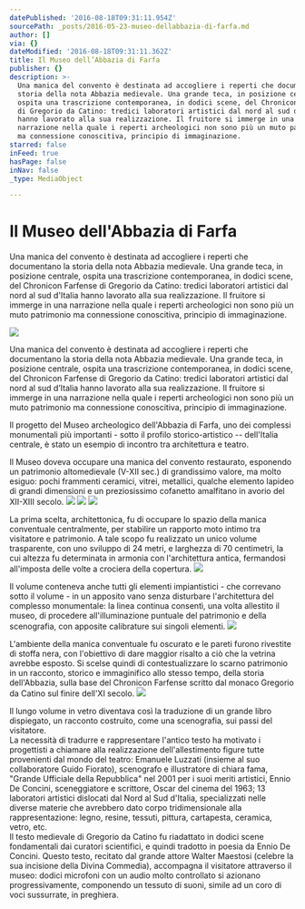 ```yaml
---
datePublished: '2016-08-18T09:31:11.954Z'
sourcePath: _posts/2016-05-23-museo-dellabbazia-di-farfa.md
author: []
via: {}
dateModified: '2016-08-18T09:31:11.362Z'
title: Il Museo dell’Abbazia di Farfa
publisher: {}
description: >-
  Una manica del convento è destinata ad accogliere i reperti che documentano la
  storia della nota Abbazia medievale. Una grande teca, in posizione centrale,
  ospita una trascrizione contemporanea, in dodici scene, del Chronicon Farfense
  di Gregorio da Catino: tredici laboratori artistici dal nord al sud d’Italia
  hanno lavorato alla sua realizzazione. Il fruitore si immerge in una
  narrazione nella quale i reperti archeologici non sono più un muto patrimonio
  ma connessione conoscitiva, principio di immaginazione.
starred: false
inFeed: true
hasPage: false
inNav: false
_type: MediaObject

---
```

# Il Museo dell'Abbazia di Farfa

Una manica del convento è destinata ad accogliere i reperti che documentano la storia della nota Abbazia medievale. Una grande teca, in posizione centrale, ospita una trascrizione contemporanea, in dodici scene, del Chronicon Farfense di Gregorio da Catino: tredici laboratori artistici dal nord al sud d'Italia hanno lavorato alla sua realizzazione. Il fruitore si immerge in una narrazione nella quale i reperti archeologici non sono più un muto patrimonio ma connessione conoscitiva, principio di immaginazione.

<article style=""><img src="https://s3-us-west-2.amazonaws.com/the-grid-img/p/a2deda10208e077626c48558f6df3fe0aaf3f370.jpg" /><p>Una manica del convento è destinata ad accogliere i reperti che documentano la storia della nota Abbazia medievale. Una grande teca, in posizione centrale, ospita una trascrizione contemporanea, in dodici scene, del Chronicon Farfense di Gregorio da Catino: tredici laboratori artistici dal nord al sud d’Italia hanno lavorato alla sua realizzazione. Il fruitore si immerge in una narrazione nella quale i reperti archeologici non sono più un muto patrimonio ma connessione conoscitiva, principio di immaginazione.</p></article>

Il progetto del Museo archeologico dell'Abbazia di Farfa, uno dei complessi monumentali più importanti - sotto il profilo storico-artistico -- dell'Italia centrale, è stato un esempio di incontro tra architettura e teatro.

Il Museo doveva occupare una manica del convento restaurato, esponendo un patrimonio altomedievale (V-XII sec.) di grandissimo valore, ma molto esiguo: pochi frammenti ceramici, vitrei, metallici, qualche elemento lapideo di grandi dimensioni e un preziosissimo cofanetto amalfitano in avorio del XII-XIII secolo.
![](https://the-grid-user-content.s3-us-west-2.amazonaws.com/c6eb1603-45a9-4e8f-98bc-dc6831b4a60f.jpg)
![](https://s3-us-west-2.amazonaws.com/the-grid-img/p/05025506423b82a1347d259be7ff90700585e3ca.jpg)
![](https://s3-us-west-2.amazonaws.com/the-grid-img/p/6de815db8a8a38319f3c410b7b0b66febe2825a1.jpg)

La prima scelta, architettonica, fu di occupare lo spazio della manica conventuale centralmente, per stabilire un rapporto moto intimo tra visitatore e patrimonio. A tale scopo fu realizzato un unico volume trasparente, con uno sviluppo di 24 metri, e larghezza di 70 centimetri, la cui altezza fu determinata in armonia con l'architettura antica, fermandosi all'imposta delle volte a crociera della copertura.
![](https://s3-us-west-2.amazonaws.com/the-grid-img/p/615e446e82495c21ddd5e782628d25f725266fb1.jpg)

Il volume conteneva anche tutti gli elementi impiantistici - che correvano sotto il volume - in un apposito vano senza disturbare l'architettura del complesso monumentale: la linea continua consentì, una volta allestito il museo, di procedere all'illuminazione puntuale del patrimonio e della scenografia, con apposite calibrature sui singoli elementi.
![](https://s3-us-west-2.amazonaws.com/the-grid-img/p/7e46223d94593c635cafbcd67cc008575e22bcc6.jpg)

L'ambiente della manica conventuale fu oscurato e le pareti furono rivestite di stoffa nera, con l'obiettivo di dare maggior risalto a ciò che la vetrina avrebbe esposto. Si scelse quindi di contestualizzare lo scarno patrimonio in un racconto, storico e immaginifico allo stesso tempo, della storia dell'Abbazia, sulla base del Chronicon Farfense scritto dal monaco Gregorio da Catino sul finire dell'XI secolo.
![](https://s3-us-west-2.amazonaws.com/the-grid-img/p/60f630ec177434d9afad03d8dc6802ccc4d1eceb.jpg)

Il lungo volume in vetro diventava così la traduzione di un grande libro dispiegato, un racconto costruito, come una scenografia, sui passi del visitatore.   
La necessità di tradurre e rappresentare l'antico testo ha motivato i progettisti a chiamare alla realizzazione dell'allestimento figure tutte provenienti dal mondo del teatro: Emanuele Luzzati (insieme al suo collaboratore Guido Fiorato), scenografo e illustratore di chiara fama, "Grande Ufficiale della Repubblica" nel 2001 per i suoi meriti artistici, Ennio De Concini, sceneggiatore e scrittore, Oscar del cinema del 1963; 13 laboratori artistici dislocati dal Nord al Sud d'Italia, specializzati nelle diverse materie che avrebbero dato corpo tridimensionale alla rappresentazione: legno, resine, tessuti, pittura, cartapesta, ceramica, vetro, etc.   
Il testo medievale di Gregorio da Catino fu riadattato in dodici scene fondamentali dai curatori scientifici, e quindi tradotto in poesia da Ennio De Concini. Questo testo, recitato dal grande attore Walter Maestosi (celebre la sua incisione della Divina Commedia), accompagna il visitatore attraverso il museo: dodici microfoni con un audio molto controllato si azionano progressivamente, componendo un tessuto di suoni, simile ad un coro di voci sussurrate, in preghiera.